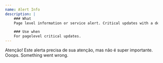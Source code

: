 ```yaml
---
name: Alert Info
description: |
    ### What
    Page­ level information or service alert. Critical updates with a defined time period should be pushed using the alert box.

    ### Use when
    For page­level critical updates.
---
```


<div class="alert alert-info" role="alert">Atenção! Este alerta precisa de sua atenção, mas não é super importante.</div>






<div class="ui-alert ui-alert--error">
    <div class="alert__title">Ooops. Something went wrong.</div>
    <a href="#" class="alert_close"></a>
</div>
